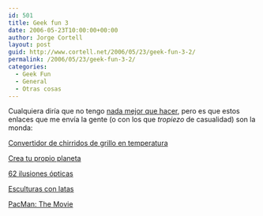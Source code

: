 ```yaml
---
id: 501
title: Geek fun 3
date: 2006-05-23T10:00:00+00:00
author: Jorge Cortell
layout: post
guid: http://www.cortell.net/2006/05/23/geek-fun-3-2/
permalink: /2006/05/23/geek-fun-3-2/
categories:
  - Geek Fun
  - General
  - Otras cosas
---
```

Cualquiera dirí­a que no tengo <a title="nada mejor que hacer" target="_blank" href="http://www.cortell.net/2006/05/23/se-busca-colaboradores-desinteresados/">nada mejor que hacer</a>, pero es que estos enlaces que me enví­a la gente (o con los que _tropiezo_ de casualidad) son la monda:

<a title="Convertidor grillo temperatura" target="_blank" href="http://www.benkazez.com/cricket.php">Convertidor de chirridos de grillo en temperatura</a>

<a title="Planet Maker" target="_blank" href="http://www.benkazez.com/planetmaker/">Crea tu propio planeta</a>

<a target="_blank" title="62 optical illusions" href="http://www.michaelbach.de/ot/">62 ilusiones ópticas</a><a target="_blank" title="stacked-can art" href="http://www.compfused.com/directlink/1305/" />

<a target="_blank" title="stacked-can art" href="http://www.compfused.com/directlink/1305/">Esculturas con latas</a>

<a target="_blank" title="PacMan The Movie" href="http://pjorge.com/archivo/2006/5/10/18:24:55/">PacMan: The Movie</a>